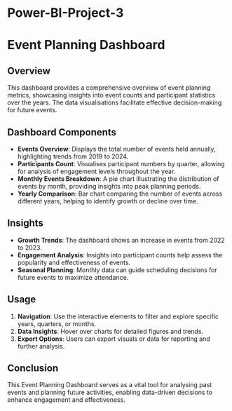 # Power-BI-Project-3

# Event Planning Dashboard

## Overview

This dashboard provides a comprehensive overview of event planning metrics, showcasing insights into event counts and participant statistics over the years. The data visualisations facilitate effective decision-making for future events.

## Dashboard Components

- **Events Overview**: Displays the total number of events held annually, highlighting trends from 2019 to 2024.
- **Participants Count**: Visualises participant numbers by quarter, allowing for analysis of engagement levels throughout the year.
- **Monthly Events Breakdown**: A pie chart illustrating the distribution of events by month, providing insights into peak planning periods.
- **Yearly Comparison**: Bar chart comparing the number of events across different years, helping to identify growth or decline over time.

## Insights

- **Growth Trends**: The dashboard shows an increase in events from 2022 to 2023.
- **Engagement Analysis**: Insights into participant counts help assess the popularity and effectiveness of events.
- **Seasonal Planning**: Monthly data can guide scheduling decisions for future events to maximize attendance.

## Usage

1. **Navigation**: Use the interactive elements to filter and explore specific years, quarters, or months.
2. **Data Insights**: Hover over charts for detailed figures and trends.
3. **Export Options**: Users can export visuals or data for reporting and further analysis.

## Conclusion

This Event Planning Dashboard serves as a vital tool for analysing past events and planning future activities, enabling data-driven decisions to enhance engagement and effectiveness.
